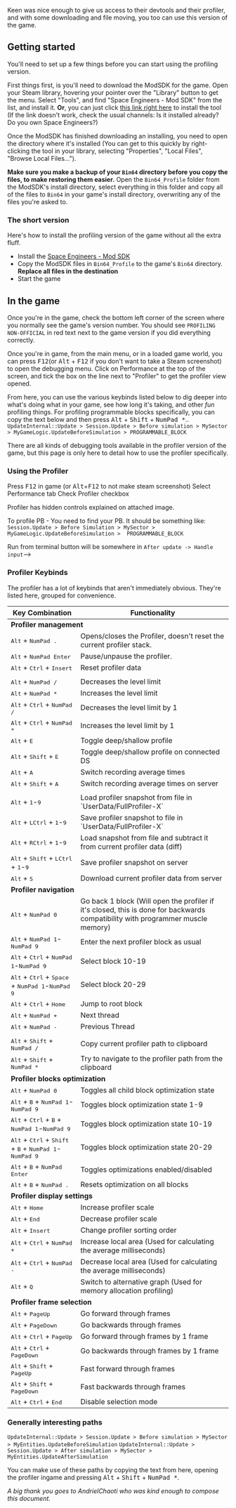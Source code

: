 Keen was nice enough to give us access to their devtools and their profiler, and with some downloading and file moving, you too can use this version of the game.

## Getting started
You'll need to set up a few things before you can start using the profiling version.

First things first, is you'll need to download the ModSDK for the game. Open your Steam library, hovering your pointer over the "Library" button to get the menu. Select "Tools", and find "Space Engineers - Mod SDK" from the list, and install it. __Or__, you can just click [this link right here](steam://install/326880) to install the tool (If the link doesn't work, check the usual channels: Is it installed already? Do you own Space Engineers?)

Once the ModSDK has finished downloading an installing, you need to open the directory where it's installed (You can get to this quickly by right-clicking the tool in your library, selecting "Properties", "Local Files", "Browse Local Files...").

__Make sure you make a backup of your `Bin64` directory before you copy the files, to make restoring them easier.__ Open the `Bin64_Profile` folder from the ModSDK's install directory, select everything in this folder and copy all of the files to `Bin64` in your game's install directory, overwriting any of the files you're asked to.

### The short version
Here's how to install the profiling version of the game without all the extra fluff.
* Install the [Space Engineers - Mod SDK](steam://install/326880)
* Copy the ModSDK files in `Bin64_Profile` to the game's `Bin64` directory. __Replace all files in the destination__
* Start the game



## In the game

Once you're in the game, check the bottom left corner of the screen where you normally see the game's version number. You should see `PROFILING NON-OFFICIAL` in red text next to the game version if you did everything correctly.

Once you're in game, from the main menu, or in a loaded game world, you can press <kbd>F12</kbd>(or <kbd>Alt</kbd> + <kbd>F12</kbd> if you don't want to take a Steam screenshot) to open the debugging menu. Click on Performance at the top of the screen, and tick the box on the line next to "Profiler" to get the profiler view opened.

From here, you can use the various keybinds listed below to dig deeper into what's doing what in your game, see how long it's taking, and other _fun_ profiling things. For profiling programmable blocks specifically, you can copy the text below and then press <kbd>Alt</kbd> + <kbd>Shift</kbd> + <kbd>NumPad \*</kbd>..
`UpdateInternal::Update > Session.Update > Before simulation > MySector > MyGameLogic.UpdateBeforeSimulation > PROGRAMMABLE_BLOCK`

There are all kinds of debugging tools available in the profiler version of the game, but this page is only here to detail how to use the profiler specifically.


### Using the Profiler
Press <kbd>F12</kbd> in game (or <kbd>Alt</kbd>+<kbd>F12</kbd> to not make steam screenshot)
Select Performance tab
Check Profiler checkbox

Profiler has hidden controls explained on attached image.

To profile PB - You need to find your PB. It should be something like:
`Session.Update > Before Simulation > MySector > MyGameLogic.UpdateBeforeSimulation >  PROGRAMMABLE_BLOCK`

Run from terminal button will be somewhere in
`After update -> Handle input`-->



### Profiler Keybinds

The profiler has a lot of keybinds that aren't immediately obvious. They're listed here, grouped for convenience.

<table>
    <thead>
        <tr>
            <th>Key Combination</th>
            <th>Functionality</th>
        </tr>
    </thead>
    <tr>
        <td colspan="2"> <b>Profiler management</b> </td>
    </tr>
    <tr>
        <td><kbd>Alt</kbd> + <kbd>NumPad .</kbd></td>
        <td>Opens/closes the Profiler, doesn't reset the current profiler stack.</td>
    </tr>
    <tr>
        <td><kbd>Alt</kbd> + <kbd>NumPad Enter</kbd></td>
        <td>Pause/unpause the profiler.</td>
    </tr>
    <tr>
        <td><kbd>Alt</kbd> + <kbd>Ctrl</kbd> + <kbd>Insert</kbd></td>
        <td>Reset profiler data</td>
    </tr>
    <tr>
        <td colspan="2"></td>
    </tr>
    <tr>
        <td><kbd>Alt</kbd> + <kbd>NumPad /</kbd></td>
        <td>Decreases the level limit</td>
    </tr>
    <tr>
        <td><kbd>Alt</kbd> + <kbd>NumPad *</kbd></td>
        <td>Increases the level limit</td>
    </tr>
    <tr>
        <td><kbd>Alt</kbd> + <kbd>Ctrl</kbd> + <kbd>NumPad /</kbd></td>
        <td>Decreases the level limit by 1</td>
    </tr>
    <tr>
        <td><kbd>Alt</kbd> + <kbd>Ctrl</kbd> + <kbd>NumPad *</kbd></td>
        <td>Increases the level limit by 1</td>
    </tr>
    <tr>
        <td><kbd>Alt</kbd> + <kbd>E</kbd></td>
        <td>Toggle deep/shallow profile</td>
    </tr>
    <tr>
        <td><kbd>Alt</kbd> + <kbd>Shift</kbd> + <kbd>E</kbd></td>
        <td>Toggle deep/shallow profile on connected DS</td>
    </tr>
    <tr>
        <td><kbd>Alt</kbd> + <kbd>A</kbd></td>
        <td>Switch recording average times</td>
    </tr>
    <tr>
        <td><kbd>Alt</kbd> + <kbd>Shift</kbd> + <kbd>A</kbd></td>
        <td>Switch recording average times on server</td>
    </tr>
    <tr>
        <td colspan="2"></td>
    </tr>
    <tr>
        <td><kbd>Alt</kbd> + <kbd>1</kbd>-<kbd>9</kbd></td>
        <td>Load profiler snapshot from file in `UserData/FullProfiler-X`</td>
    </tr>
    <tr>
        <td><kbd>Alt</kbd> + <kbd>LCtrl</kbd> + <kbd>1</kbd>-<kbd>9</kbd></td>
        <td>Save profiler snapshot to file in `UserData/FullProfiler-X`</td>
    </tr>
    <tr>
        <td><kbd>Alt</kbd> + <kbd>RCtrl</kbd> + <kbd>1</kbd>-<kbd>9</kbd></td>
        <td>Load snapshot from file and subtract it from current profiler data (diff)</td>
    </tr>
    <tr>
        <td><kbd>Alt</kbd> + <kbd>Shift</kbd> + <kbd>LCtrl</kbd> + <kbd>1</kbd>-<kbd>9</kbd></td>
        <td>Save profiler snapshot on server</td>
    </tr>
    <tr>
        <td><kbd>Alt</kbd> + <kbd>S</kbd></td>
        <td>Download current profiler data from server</td>
    </tr>
    <tr>
        <td colspan="2"><b>Profiler navigation</b></td>
    </tr>
    <tr>
        <td><kbd>Alt</kbd> + <kbd>NumPad 0</kbd></td>
        <td>Go back 1 block (Will open the profiler if it's closed, this is done for backwards compatibility with programmer muscle memory)</td>
    </tr>
    <tr>
        <td><kbd>Alt</kbd> + <kbd>NumPad 1</kbd>-<kbd>NumPad 9</kbd></td>
        <td>Enter the next profiler block as usual</td>
    </tr>
    <tr>
        <td><kbd>Alt</kbd> + <kbd>Ctrl</kbd> + <kbd>NumPad 1</kbd>-<kbd>NumPad 9</kbd></td>
        <td>Select block 10-19</td>
    </tr>
    <tr>
        <td><kbd>Alt</kbd> + <kbd>Ctrl</kbd> + <kbd>Space</kbd> + <kbd>NumPad 1</kbd>-<kbd>NumPad 9</kbd></td>
        <td>Select block 20-29</td>
    </tr>
    <tr>
        <td><kbd>Alt</kbd> + <kbd>Ctrl</kbd> + <kbd>Home</kbd></td>
        <td>Jump to root block</td>
    </tr>
    <tr>
        <td><kbd>Alt</kbd> + <kbd>NumPad +</kbd></td>
        <td>Next thread</td>
    </tr>
    <tr>
        <td><kbd>Alt</kbd> + <kbd>NumPad -</kbd></td>
        <td>Previous Thread</td>
    </tr>
    <tr>
        <td colspan="2" />
    </tr>
    <tr>
        <td><kbd>Alt</kbd> + <kbd>Shift</kbd> + <kbd>NumPad /</kbd></td>
        <td>Copy current profiler path to clipboard</td>
    </tr>
    <tr>
        <td><kbd>Alt</kbd> + <kbd>Shift</kbd> + <kbd>NumPad *</kbd></td>
        <td>Try to navigate to the profiler path from the clipboard</td>
    </tr>
    <tr>
        <td colspan="2"><b>Profiler blocks optimization</b></td>
    </tr>
    <tr>
        <td><kbd>Alt</kbd> + <kbd>NumPad 0</kbd></td>
        <td>Toggles all child block optimization state</td>
    </tr>
    <tr>
        <td><kbd>Alt</kbd> + <kbd>B</kbd> + <kbd>NumPad 1</kbd>-<kbd>NumPad 9</kbd></td>
        <td>Toggles block optimization state 1-9</td>
    </tr>
    <tr>
        <td><kbd>Alt</kbd> + <kbd>Ctrl</kbd> + <kbd>B</kbd> + <kbd>NumPad 1</kbd>-<kbd>NumPad 9</kbd></td>
        <td>Toggles block optimization state 10-19</td>
    </tr><tr>
        <td><kbd>Alt</kbd> + <kbd>Ctrl</kbd> + <kbd>Shift</kbd> + <kbd>B</kbd> + <kbd>NumPad 1</kbd>-<kbd>NumPad 9</kbd></td>
        <td>Toggles block optimization state 20-29</td>
    </tr><tr>
        <td><kbd>Alt</kbd> + <kbd>B</kbd> + <kbd>NumPad Enter</kbd></td>
        <td>Toggles optimizations enabled/disabled</td>
    </tr><tr>
        <td><kbd>Alt</kbd> + <kbd>B</kbd> + <kbd>NumPad .</kbd></td>
        <td>Resets optimization on all blocks</td>
    </tr><tr>
        <td colspan="2"><b>Profiler display settings</b></td>
    </tr><tr>
        <td><kbd>Alt</kbd> + <kbd>Home</kbd></td>
        <td>Increase profiler scale</td>
    </tr><tr>
        <td><kbd>Alt</kbd> + <kbd>End</kbd></td>
        <td>Decrease profiler scale</td>
    </tr><tr>
        <td><kbd>Alt</kbd> + <kbd>Insert</kbd></td>
        <td>Change profiler sorting order</td>
    </tr><tr>
        <td><kbd>Alt</kbd> + <kbd>Ctrl</kbd> + <kbd>NumPad +</kbd></td>
        <td>Increase local area (Used for calculating the average milliseconds)</td>
    </tr><tr>
        <td><kbd>Alt</kbd> + <kbd>Ctrl</kbd> + <kbd>NumPad -</kbd></td>
        <td>Decrease local area (Used for calculating the average milliseconds)</td>
    </tr><tr>
        <td><kbd>Alt</kbd> + <kbd>Q</kbd></td>
        <td>Switch to alternative graph (Used for memory allocation profiling)</td>
    </tr><tr>
        <td colspan="2"><b>Profiler frame selection</b></td>
    </tr><tr>
        <td><kbd>Alt</kbd> + <kbd>PageUp</kbd></td>
        <td>Go forward through frames</td>
    </tr><tr>
        <td><kbd>Alt</kbd> + <kbd>PageDown</kbd></td>
        <td>Go backwards through frames</td>
    </tr><tr>
        <td><kbd>Alt</kbd> + <kbd>Ctrl</kbd> + <kbd>PageUp</kbd></td>
        <td>Go forward through frames by 1 frame</td>
    </tr><tr>
        <td><kbd>Alt</kbd> + <kbd>Ctrl</kbd> + <kbd>PageDown</kbd></td>
        <td>Go backwards through frames by 1 frame</td>
    </tr><tr>
        <td><kbd>Alt</kbd> + <kbd>Shift</kbd> + <kbd>PageUp</kbd></td>
        <td>Fast forward through frames</td>
    </tr><tr>
        <td><kbd>Alt</kbd> + <kbd>Shift</kbd> + <kbd>PageDown</kbd></td>
        <td>Fast backwards through frames</td>
    </tr><tr>
        <td><kbd>Alt</kbd> + <kbd>Ctrl</kbd> + <kbd>End</kbd></td>
        <td>Disable selection mode</td>
    </tr>
</table>


### Generally interesting paths

`UpdateInternal::Update > Session.Update > Before simulation > MySector > MyEntities.UpdateBeforeSimulation`
`UpdateInternal::Update > Session.Update > After simulation > MySector > MyEntities.UpdateAfterSimulation`

You can make use of these paths by copying the text from here, opening the profiler ingame and pressing <kbd>Alt</kbd> + <kbd>Shift</kbd> + <kbd>NumPad \*</kbd>.



_A big thank you goes to AndrielChaoti who was kind enough to compose this document._